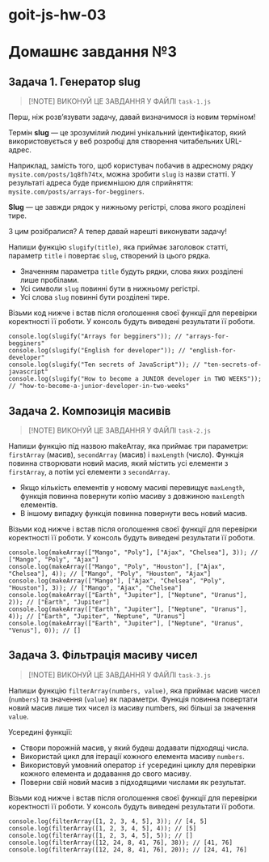 # goit-js-hw-03

# Домашнє завдання №3

## Задача 1. Генератор slug

> [!NOTE] ВИКОНУЙ ЦЕ ЗАВДАННЯ У ФАЙЛІ `task-1.js`

Перш, ніж розв’язувати задачу, давай визначимося із новим терміном!

Термін **slug** — це зрозумілий людині унікальний ідентифікатор, який
використовується у веб розробці для створення читабельних URL-адрес.

Наприклад, замість того, щоб користувач побачив в адресному рядку
`mysite.com/posts/1q8fh74tx`, можна зробити `slug` із назви статті. У результаті
адреса буде приємнішою для сприйняття: `mysite.com/posts/arrays-for-begginers`.

**Slug** — це завжди рядок у нижньому регістрі, слова якого розділені тире.

З цим розібралися? А тепер давай нарешті виконувати задачу!

Напиши функцію `slugify(title)`, яка приймає заголовок статті, параметр `title`
і повертає `slug`, створений із цього рядка.

- Значенням параметра `title` будуть рядки, слова яких розділені лише пробілами.
- Усі символи `slug` повинні бути в нижньому регістрі.
- Усі слова `slug` повинні бути розділені тире.

Візьми код нижче і встав після оголошення своєї функції для перевірки
коректності її роботи. У консоль будуть виведені результати її роботи.

```
console.log(slugify("Arrays for begginers")); // "arrays-for-begginers"
console.log(slugify("English for developer")); // "english-for-developer"
console.log(slugify("Ten secrets of JavaScript")); // "ten-secrets-of-javascript"
console.log(slugify("How to become a JUNIOR developer in TWO WEEKS")); // "how-to-become-a-junior-developer-in-two-weeks"
```

## Задача 2. Композиція масивів

> [!NOTE] ВИКОНУЙ ЦЕ ЗАВДАННЯ У ФАЙЛІ `task-2.js`

Напиши функцію під назвою makeArray, яка приймає три параметри: `firstArray`
(масив), `secondArray` (масив) і `maxLength` (число). Функція повинна створювати
новий масив, який містить усі елементи з `firstArray`, а потім усі елементи з
`secondArray`.

- Якщо кількість елементів у новому масиві перевищує `maxLength`, функція
  повинна повернути копію масиву з довжиною `maxLength` елементів.
- В іншому випадку функція повинна повернути весь новий масив.

Візьми код нижче і встав після оголошення своєї функції для перевірки
коректності її роботи. У консоль будуть виведені результати її роботи.

```
console.log(makeArray(["Mango", "Poly"], ["Ajax", "Chelsea"], 3)); // ["Mango", "Poly", "Ajax"]
console.log(makeArray(["Mango", "Poly", "Houston"], ["Ajax", "Chelsea"], 4)); // ["Mango", "Poly", "Houston", "Ajax"]
console.log(makeArray(["Mango"], ["Ajax", "Chelsea", "Poly", "Houston"], 3)); // ["Mango", "Ajax", "Chelsea"]
console.log(makeArray(["Earth", "Jupiter"], ["Neptune", "Uranus"], 2)); // ["Earth", "Jupiter"]
console.log(makeArray(["Earth", "Jupiter"], ["Neptune", "Uranus"], 4)); // ["Earth", "Jupiter", "Neptune", "Uranus"]
console.log(makeArray(["Earth", "Jupiter"], ["Neptune", "Uranus", "Venus"], 0)); // []
```

## Задача 3. Фільтрація масиву чисел

> [!NOTE] ВИКОНУЙ ЦЕ ЗАВДАННЯ У ФАЙЛІ `task-3.js`

Напиши функцію `filterArray(numbers, value)`, яка приймає масив чисел
(`numbers`) та значення (`value`) як параметри. Функція повинна повертати новий
масив лише тих чисел із масиву numbers, які більші за значення `value`.

Усередині функції:

- Створи порожній масив, у який будеш додавати підходящі числа.
- Використай цикл для ітерації кожного елемента масиву `numbers`.
- Використовуй умовний оператор `if` усередині циклу для перевірки кожного
  елемента и додавання до свого масиву.
- Поверни свій новий масив з підходящими числами як результат.

Візьми код нижче і встав після оголошення своєї функції для перевірки
коректності її роботи. У консоль будуть виведені результати її роботи.

```
console.log(filterArray([1, 2, 3, 4, 5], 3)); // [4, 5]
console.log(filterArray([1, 2, 3, 4, 5], 4)); // [5]
console.log(filterArray([1, 2, 3, 4, 5], 5)); // []
console.log(filterArray([12, 24, 8, 41, 76], 38)); // [41, 76]
console.log(filterArray([12, 24, 8, 41, 76], 20)); // [24, 41, 76]
```
